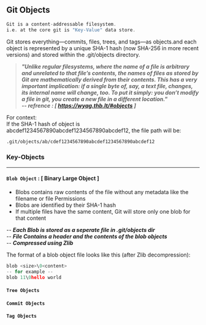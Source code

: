 ## Git Objects

```go
Git is a content-addressable filesystem.
i.e. at the core git is "Key-Value" data store.
```
Git stores everything—commits, files, trees, and tags—as objects.and 
each object is represented by a unique SHA-1 hash (now SHA-256 in more recent versions) 
and stored within the .git/objects directory.
 
> ***"Unlike regular filesystems, where the name of a file is arbitrary and unrelated to that
file’s contents, the names of files as stored by Git are mathematically derived from 
their contents. This has a very important implication: if a single byte of, say, a text 
file, changes, its internal name will change, too. To put it simply: you don’t modify a
file in git, you create a new file in a different location."<br>
-- refrence : [ https://wyag.thb.lt/#objects ]***

For context:<br>
If the SHA-1 hash of object is abcdef1234567890abcdef1234567890abcdef12, the file path will be:
```bash
.git/objects/ab/cdef1234567890abcdef1234567890abcdef12
```

### Key-Objects
---
#### `Blob Object` : [ Binary Large Object ]
- Blobs contains raw contents of the file without any metadata like the filename or file Permissions
- Blobs are identified by their SHA-1 hash
- If multiple files have the same content, Git will store only one blob for that content

-- ***Each Blob is stored as a seperate file in .git/objects dir***<br>
-- ***File Contains a header and the contents of the blob objects*** <br>
-- ***Compressed using Zlib***

The format of a blob object file looks like this (after Zlib decompression):
```go
blob <size>\0<content>
-- for example --
blob 11\0hello world
```

#### `Tree Objects`
#### `Commit Objects`
#### `Tag Objects`


